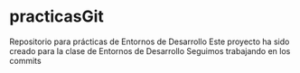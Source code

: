 # practicasGit
Repositorio para prácticas de Entornos de Desarrollo
Este proyecto ha sido creado para la clase de Entornos de Desarrollo
Seguimos trabajando en los commits
